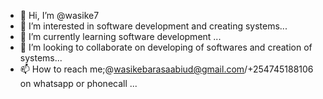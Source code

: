 - 👋 Hi, I’m @wasike7
- 👀 I’m interested in software development and creating systems...
- 🌱 I’m currently learning software development ...
- 💞️ I’m looking to collaborate on developing of softwares and creation of systems...
- 📫 How to reach me;@wasikebarasaabiud@gmail.com/+254745188106 on whatsapp or phonecall ...

<!---
wasike7/wasike7 is a ✨ special ✨ repository because its `README.md` (this file) appears on your GitHub profile.
You can click the Preview link to take a look at your changes.
--->
